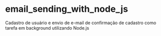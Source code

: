 # email_sending_with_node_js
Cadastro de usuário e envio de e-mail de confirmação de cadastro como tarefa em background utilizando Node.js
